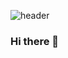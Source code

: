 ![header](https://capsule-render.vercel.app/api?type=waving&color=c8a4ef&height=300&section=header&text=Hello%20I'm%20JiYun&fontSize=80&fontColor=ffffff)
### Hi there 👋

<!--
**YangJi-Yun/YangJi-Yun** is a ✨ _special_ ✨ repository because its `README.md` (this file) appears on your GitHub profile.

Here are some ideas to get you started:

- 🔭 I’m currently working on ...
- 🌱 I’m currently learning ...
- 👯 I’m looking to collaborate on ...
- 🤔 I’m looking for help with ...
- 💬 Ask me about ...
- 📫 How to reach me: ...
- 😄 Pronouns: ...
- ⚡ Fun fact: ...
-->
